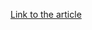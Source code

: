[Link to the article](https://bsk-consulting.de/2015/10/17/how-to-write-simple-but-sound-yara-rules-part-2/)
